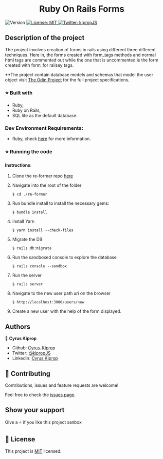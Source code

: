 <h1 align="center">Ruby On Rails Forms</h1>
<p>
  <img alt="Version" src="https://img.shields.io/badge/version-0.0.1-blue.svg?cacheSeconds=2592000" />
  <a href="#" target="_blank">
    <img alt="License: MIT " src="https://img.shields.io/badge/License-MIT -yellow.svg" />
  </a>
  <a href="https://twitter.com/kipropJS" target="_blank">
    <img alt="Twitter: kipropJS" src="https://img.shields.io/twitter/follow/kipropJS .svg?style=social" />
  </a>
</p>

## Description of the project

The project involves creation of forms in rails using different three different techniques. Here in, the forms created with form_tags methods and normal html tags are commented out while the one that is uncommented is the form created with form_for  railsey tags.

**The project contain database models and schemas that model the user object
visit [The Odin Project](https://www.theodinproject.com/courses/ruby-on-rails/lessons/forms) for the full project specifications.


### ⭐️ Built with
* Ruby,
* Ruby on Rails,
* SQL lite as the default database


### Dev Environment Requirements:
* Ruby, check [here](https://www.ruby-lang.org/en/documentation/installation/) for more information.

### ⭐️ Running the code

#### Instructions:

1. Clone the re-former repo [here](https://github.com/Cyrus-Kiprop/re-former/tree/develop)

2. Navigate into the root of the folder
    ```
    $ cd ./re-former
    ```
3. Run bundle install to install the necessary gems:
    ```
    $ bundle install
    ```
3. Install Yarn
    ```
    $ yarn install --check-files
    ```
3. Migrate the DB
    ```
    $ rails db:migrate
    ```
3. Run the sandboxed console to explore the database
    ```
    $ rails console --sandbox
    ```
4. Run the server
    ```
    $ rails server
    ```
5. Navigate to the new user path uri on the browser
    ```
    $ http://localhost:3000/users/new
    ```
6. Create a new user with the help of the form displayed.

## Authors

👤 **Cyrus Kiprop**

- Github: [Cyrus-Kiprop](https://github.com/Cyrus-Kiprop)
- Twitter: [@kipropJS](https://twitter.com/kipropJS)
- Linkedin: [Cyrus Kiprop](https://www.linkedin.com/in/cyrus-kiprop-ba7320120/)


## 🤝 Contributing

Contributions, issues and feature requests are welcome!

Feel free to check the [issues page](https://github.com/Cyrus-Kiprop/well-paid-geek-bot/issues).

## Show your support

Give a ⭐️ if you like this project sanbox

## 📝 License

This project is [MIT](LICENSE) licensed.
